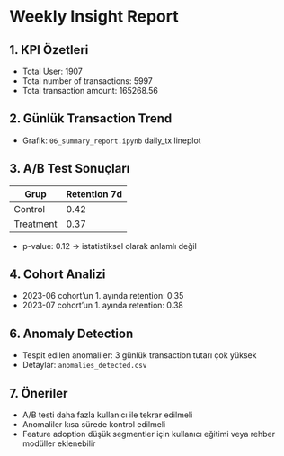 # Weekly Insight Report

## 1. KPI Özetleri
- Total User: 1907
- Total number of transactions: 5997
- Total transaction amount: 165268.56

## 2. Günlük Transaction Trend
- Grafik: `06_summary_report.ipynb` daily_tx lineplot

## 3. A/B Test Sonuçları
| Grup      | Retention 7d |
|-----------|--------------|
| Control   | 0.42         |
| Treatment | 0.37         |
- p-value: 0.12 → istatistiksel olarak anlamlı değil

## 4. Cohort Analizi
- 2023-06 cohort’un 1. ayında retention: 0.35
- 2023-07 cohort’un 1. ayında retention: 0.38


## 6. Anomaly Detection
- Tespit edilen anomaliler: 3 günlük transaction tutarı çok yüksek
- Detaylar: `anomalies_detected.csv`

## 7. Öneriler
- A/B testi daha fazla kullanıcı ile tekrar edilmeli
- Anomaliler kısa sürede kontrol edilmeli
- Feature adoption düşük segmentler için kullanıcı eğitimi veya rehber modüller eklenebilir
